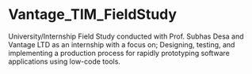 # Vantage_TIM_FieldStudy
University/Internship Field Study conducted with Prof. Subhas Desa and Vantage LTD as an internship with a focus on; Designing, testing, and implementing a production process for rapidly prototyping software applications using low-code tools.
